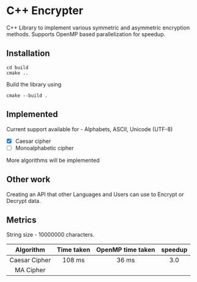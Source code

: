 # C++ Encrypter

C++ Library to implement various symmetric and asymmetric encryption methods. Supports OpenMP based parallelization for speedup.

## Installation

```
cd build
cmake ..
```

Build the library using

```
cmake --build .
```

## Implemented

Current support available for - Alphabets, ASCII, Unicode (UTF-8)

- [x] Caesar cipher
- [ ] Monoalphabetic cipher

More algorithms will be implemented

## Other work

Creating an API that other Languages and Users can use to Encrypt or Decrypt data.

## Metrics

String size - 10000000  characters.

| Algorithm     | Time taken | OpenMP time taken | speedup |
| :------------:| :---------:| :----------------:| :------:|
| Caesar Cipher | 108 ms     | 36 ms             | 3.0     |
| MA Cipher     |            |                   |         |

